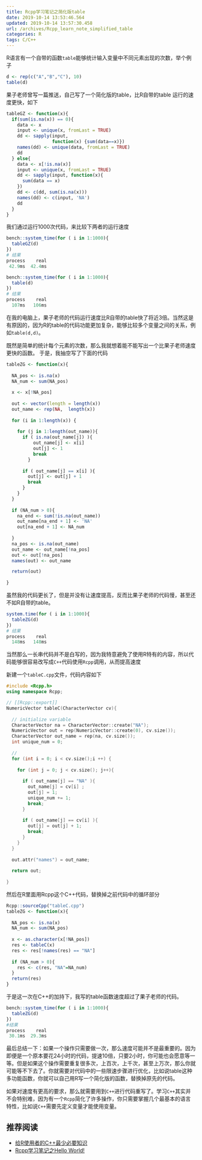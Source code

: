 ```yaml
---
title: Rcpp学习笔记之简化版table
date: 2019-10-14 13:53:46.564
updated: 2019-10-14 13:57:30.458
url: /archives/Rcpp_learn_note_simplified_table
categories: R
tags: C/C++
---
```



R语言有一个自带的函数`table`能够统计输入变量中不同元素出现的次数，举个例子

```r
d <- rep(c("A","B","C"), 10)
table(d)
```

果子老师曾写一篇推送，自己写了一个简化版的table，比R自带的table 运行的速度更快，如下

```r
tableGZ <- function(x){
  if(sum(is.na(x)) == 0){
    data <- x
    input <- unique(x, fromLast = TRUE)
    dd <- sapply(input, 
                 function(x) {sum(data==x)})
    names(dd) <- unique(data, fromLast = TRUE)
    dd
  } else{
    data <- x[!is.na(x)]
    input <- unique(x, fromLast = TRUE)
    dd <- sapply(input, function(x){
      sum(data == x)
    })
    dd <- c(dd, sum(is.na(x)))
    names(dd) <- c(input, 'NA')
    dd
  }
}
```

我们通过运行1000次代码，来比较下两者的运行速度

```r
bench::system_time(for ( i in 1:1000){
  tableGZ(d)
})
# 结果
process    real 
 42.9ms  42.4ms 

bench::system_time(for ( i in 1:1000){
  table(d)
})
# 结果
process    real 
  107ms   106ms  
```

在我的电脑上，果子老师的代码运行速度比R自带的table快了将近3倍。当然这是有原因的，因为R的table的代码功能更加复杂，能够比较多个变量之间的关系，例如`table(d,d)`。

既然是简单的统计每个元素的次数，那么我就想着能不能写出一个比果子老师速度更快的函数。 于是，我抽空写了下面的代码


```r
tableZG <- function(x){
  
  NA_pos <- is.na(x)
  NA_num <- sum(NA_pos)
  
  x <- x[!NA_pos]
  
  out <- vector(length = length(x))
  out_name <- rep(NA,  length(x))
  
  for (i in 1:length(x)) {
    
    for (j in 1:length(out_name)){
      if ( is.na(out_name[j]) ){
          out_name[j] <- x[i]
          out[j] <- 1
          break
        }
      
      if ( out_name[j] == x[i] ){
        out[j] <- out[j] + 1
        break
      } 
    }
  }
  
  if (NA_num > 0){
    na_end <- sum(!is.na(out_name))
    out_name[na_end + 1] <- 'NA'
    out[na_end + 1] <- NA_num
    
  } 
  na_pos <- is.na(out_name)
  out_name <- out_name[!na_pos]
  out <- out[!na_pos]
  names(out) <- out_name

  return(out)
  
}
```

虽然我的代码更长了，但是并没有让速度提高，反而比果子老师的代码慢，甚至还不如R自带的table。

```r
system.time(for ( i in 1:1000){
  tableZG(d)
})
# 结果
process    real 
  148ms   148ms 
```

当然那么一长串代码并不是白写的，因为我特意避免了使用R特有的内容，所以代码能够很容易改写成`C++`代码使用`Rcpp`调用，从而提高速度

新建一个`tableC.cpp`文件，代码内容如下

```C++
#include <Rcpp.h>
using namespace Rcpp;

// [[Rcpp::export]]
NumericVector tableC(CharacterVector cv){
  
  // initialize variable
  CharacterVector na = CharacterVector::create("NA");
  NumericVector out = rep(NumericVector::create(0), cv.size());
  CharacterVector out_name = rep(na, cv.size());
  int unique_num = 0;
  
  // 
  for (int i = 0; i < cv.size();i ++) {
    
    for (int j = 0; j < cv.size(); j++){
      
      if ( out_name[j] == "NA" ){
        out_name[j] = cv[i] ;
        out[j] = 1;
        unique_num += 1;
        break;
      }
      
      if ( out_name[j] == cv[i] ){
        out[j] = out[j] + 1;
        break;
      } 
    }
  }
 
  out.attr("names") = out_name;
  
  return out;
  
} 
```

然后在R里面用Rcpp这个C++代码，替换掉之前代码中的循环部分

```r
Rcpp::sourceCpp("tableC.cpp")
tableZG <- function(x){
  
  NA_pos <- is.na(x)
  NA_num <- sum(NA_pos)
  
  x <- as.character(x[!NA_pos])
  res <- tableC(x)
  res <- res[!names(res) == "NA"]
  
  if (NA_num > 0){
    res <- c(res, "NA"=NA_num)
  }
  return(res)
}
```

于是这一次在C++的加持下，我写的table函数速度超过了果子老师的代码。

```r
bench::system_time(for ( i in 1:1000){
  tableZG(d)
})
#结果
process    real 
 30.1ms  29.3ms 
```

最后总结一下：如果一个操作只需要做一次，那么速度可能并不是最重要的。因为即便是一个原本要花24小时的代码，提速10倍，只要2小时，你可能也会愿意等一等。但是如果这个操作需要重复很多次，上百次，上千次，甚至上万次，那么你就可能等不下去了。你就需要对代码中的一些限速步骤进行优化，比如说table这种多功能函数，你就可以自己用R写一个简化版的函数，替换掉原先的代码。

如果对速度有更高的要求，那么就需要用到`C++`进行代码重写了。学习`C++`其实并不会特别难，因为有一个`Rcpp`简化了许多操作，你只需要掌握几个最基本的语言特性，比如说`C++`需要先定义变量才能使用变量。

## 推荐阅读

- [给R使用者的C++最少必要知识](/archives/C++_For_R_User)
- [Rcpp学习笔记之Hello World!](/archives/Write_first_function_Using_Rcpp)